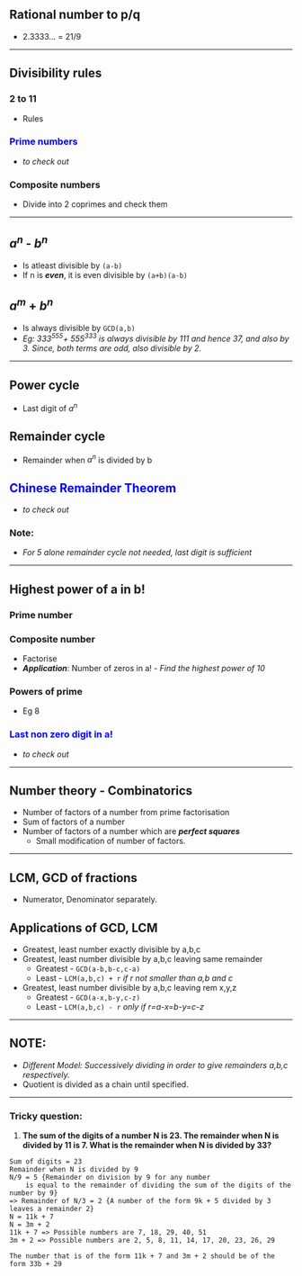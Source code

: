## Rational number to p/q
- 2.3333... = 21/9
---
## Divisibility rules 
### 2 to 11
- Rules
###  <span style="color:blue">Prime numbers
- *to check out*
### Composite numbers 
- Divide into 2 coprimes and check them
---
## *a<sup>n</sup>* - *b<sup>n</sup>*
- Is atleast divisible by `(a-b)`
- If n is ***even***, it is even divisible by `(a+b)(a-b)`
## *a<sup>m</sup>* + *b<sup>n</sup>*
- Is always divisible by `GCD(a,b)`
- *Eg: 333<sup>555</sup>+ 555<sup>333</sup> is always divisible by 111 and hence 37, and also by 3. Since, both terms are odd, also divisible by 2.*
---
## Power cycle 
- Last digit of *a<sup>n</sup>*
## Remainder cycle 
- Remainder when *a<sup>n</sup>* is divided by b
##  <span style="color:blue">Chinese Remainder Theorem
- *to check out*
### Note:
- *For 5 alone remainder cycle not needed, last digit is sufficient*
---
## Highest power of a in b!
### Prime number 
### Composite number 
- Factorise
- ***Application***: Number of zeros in a! - *Find the highest power of 10*
### Powers of prime 
- Eg 8

### <span style="color:blue">Last non zero digit in a!
- *to check out*

---
## Number theory - Combinatorics
- Number of factors of a number from prime factorisation
- Sum of factors of a number 
- Number of factors of a number which are ***perfect squares***
    - Small modification of number of factors.
---
## LCM, GCD of fractions
- Numerator, Denominator separately.
## Applications of GCD, LCM
- Greatest, least number exactly divisible by a,b,c
- Greatest, least number divisible by a,b,c leaving same remainder
    - Greatest - `GCD(a-b,b-c,c-a)`
    - Least    - `LCM(a,b,c) + r`  *if r not smaller than a,b and c*
- Greatest, least number divisible by a,b,c leaving rem x,y,z
    - Greatest - `GCD(a-x,b-y,c-z)`
    - Least    - `LCM(a,b,c) - r` *only if r=a-x=b-y=c-z*
---
## NOTE:
- *Different Model: Successively dividing in order to give remainders a,b,c respectively.*
- Quotient is divided as a chain until specified.

---
### Tricky question: 
1. **The sum of the digits of a number N is 23. The remainder when N is divided by 11 is 7. What is the remainder when N is divided by 33?**
```
Sum of digits = 23
Remainder when N is divided by 9
N/9 = 5 {Remainder on division by 9 for any number
    is equal to the remainder of dividing the sum of the digits of the number by 9}
=> Remainder of N/3 = 2 {A number of the form 9k + 5 divided by 3 leaves a remainder 2}
N = 11k + 7
N = 3m + 2
11k + 7 => Possible numbers are 7, 18, 29, 40, 51
3m + 2 => Possible numbers are 2, 5, 8, 11, 14, 17, 20, 23, 26, 29

The number that is of the form 11k + 7 and 3m + 2 should be of the form 33b + 29
```

